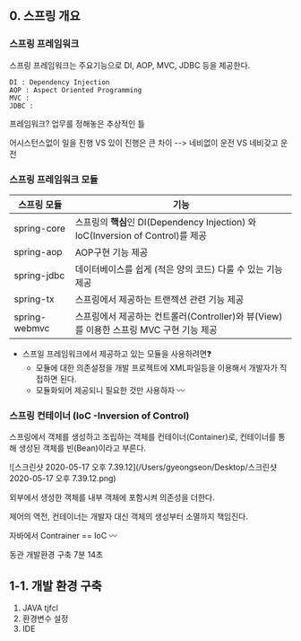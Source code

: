 ## 0. 스프링 개요

### 스프링 프레임워크

스프링 프레임워크는 주요기능으로 DI, AOP, MVC, JDBC 등을 제공한다.

``` 
DI : Dependency Injection
AOP : Aspect Oriented Programming
MVC :
JDBC : 
```

프레임워크? 업무를 정해놓은 추상적인 틀

어시스턴스없이 일을 진행 VS 있이 진행은 큰 차이 --> 네비없이 운전 VS 네비갖고 운전



### 스프링 프레임워크 모듈

| 스프링 모듈   | 기능                                                         |
| ------------- | ------------------------------------------------------------ |
| spring-core   | 스프링의 **핵심**인 DI(Dependency Injection) 와 IoC(Inversion of Control)를 제공 |
| spring-aop    | AOP구현 기능 제공                                            |
| spring-jdbc   | 데이터베이스를 쉽게 (적은 양의 코드) 다룰 수 있는 기능 제공  |
| spring-tx     | 스프링에서 제공하는 트랜젝션 관련 기능 제공                  |
| spring-webmvc | 스프링에서 제공하는 컨트롤러(Controller)와 뷰(View)를 이용한 스프링 MVC 구현 기능 제공 |



- 스프일 프레임워크에서 제공하고 있는 모듈을 사용하려면❓ 
  - 모듈에 대한 의존설정을 개발 프로젝트에 XML파일등을 이용해서 개발자가 직접하면 된다.
  - 모듈화되어 제공되니 필요한 것만 사용하자 〰️ 



### 스프링 컨테이너 (IoC -Inversion of Control)

스프링에서 객체를 생성하고 조립하는 객체를 컨테이너(Container)로, 컨테이너를 통해 생성된 객체를 빈(Bean)이라고 부른다.

![스크린샷 2020-05-17 오후 7.39.12](/Users/gyeongseon/Desktop/스크린샷 2020-05-17 오후 7.39.12.png)



외부에서 생성한 객체를 내부 객체에 포함시켜 의존성을 더한다.

제어의 역전, 컨테이너는 개발자 대신 객체의 생성부터 소멸까지 책임진다.

자바에서 Contrainer == IoC 〰️ 



동관 개발환경 구축 7분 14초

## 1-1. 개발 환경 구축

1. JAVA tjfcl
2. 환경변수 설정
3. IDE













